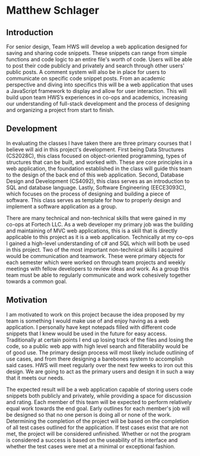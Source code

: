 # Matthew Schlager

## Introduction

For senior design, Team HWS will develop a web application designed for saving and sharing code snippets. These snippets can range from simple functions and code logic to an entire file's worth of code. Users will be able to post their code publicly and privately and search through other users' public posts. A comment system will also be in place for users to communicate on specific code snippet posts. From an academic perspective and diving into specifics this will be a web application that uses a JavaScript framework to display and allow for user interaction. This will build upon team HWS’s experiences in co-ops and academics, increasing our understanding of full-stack development and the process of designing and organizing a project from start to finish.

## Development
	
In evaluating the classes I have taken there are three primary courses that I believe will aid in this project's development. First being Data Structures (CS2028C), this class focused on object-oriented programming, types of structures that can be built, and worked with. These are core principles in a web application, the foundation established in the class will guide this team to the design of the back end of this web application. Second, Database Design and Development (CS4092), this class serves as an introduction to SQL and database language. Lastly, Software Engineering (EECE3093C), which focuses on the process of designing and building a piece of software. This class serves as template for how to properly design and implement a software application as a group.

There are many technical and non-technical skills that were gained in my co-ops at Fortech LLC. As a web developer my primary job was the building and maintaining of MVC web applications, this is a skill that is directly applicable to this project as it is a web application. Technically at my co-ops I gained a high-level understanding of c# and SQL which will both be used in this project. Two of the most important non-technical skills I acquired would be communication and teamwork. These were primary objects for each semester which were worked on through team projects and weekly meetings with fellow developers to review ideas and work. As a group this team must be able to regularly communicate and work cohesively together towards a common goal. 

## Motivation
	
I am motivated to work on this project because the idea proposed by my team is something I would make use of and enjoy having as a web application. I personally have kept notepads filled with different code snippets that I knew would be used in the future for easy access. Traditionally at certain points I end up losing track of the files and losing the code, so a public web app with high level search and filterability would be of good use. The primary design process will most likely include outlining of use cases, and from there designing a barebones system to accomplish said cases. HWS will meet regularly over the next few weeks to iron out this design. We are going to act as the primary users and design it in such a way that it meets our needs. 

The expected result will be a web application capable of storing users code snippets both publicly and privately, while providing a space for discussion and rating. Each member of this team will be expected to perform relatively equal work towards the end goal. Early outlines for each member's job will be designed so that no one person is doing all or none of the work. Determining the completion of the project will be based on the completion of all test cases outlined for the application. If test cases exist that are not met, the project will be considered unfinished. Whether or not the program is considered a success is based on the useability of its interface and whether the test cases were met at a minimal or exceptional fashion.